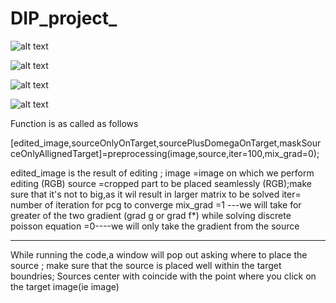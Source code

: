 # DIP_project_


![alt text](https://github.com/arjun1995237/CS-663-Project-Poissons-image-editing/blob/main/poisson_result1.png.jpeg?raw=true)

![alt text](https://github.com/arjun1995237/CS-663-Project-Poissons-image-editing/blob/main/poisson_result2.png.jpeg?raw=true)

![alt text](https://github.com/arjun1995237/CS-663-Project-Poissons-image-editing/blob/main/poisson_result4.png.jpeg?raw=true)

![alt text](https://github.com/arjun1995237/CS-663-Project-Poissons-image-editing/blob/main/poisson_result5.png.jpeg?raw=true)

Function is as called as follows

[edited_image,sourceOnlyOnTarget,sourcePlusDomegaOnTarget,maskSourceOnlyAllignedTarget]=preprocessing(image,source,iter=100,mix_grad=0);

edited_image is the result of editing ;
image =image on which we perform editing (RGB)
source =cropped  part to be placed seamlessly (RGB);make sure that it's not to big,as it wil result in larger matrix to be solved
iter= number of iteration for pcg to converge
mix_grad =1 ---we will take for greater of the two gradient (grad g or grad f*) while solving discrete poisson equation 
	 =0----we will only take the gradient from the source
	 
------------------------------------------------------------
While running the code,a window will pop out asking where to place the source ; make sure that the source is placed well within the target boundries;
Sources center with coincide with the point where you click on the target image(ie image)
